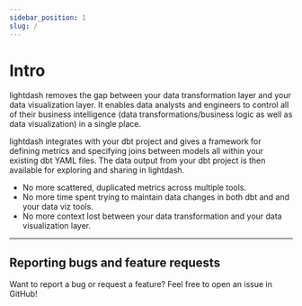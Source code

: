 ```yaml
---
sidebar_position: 1
slug: /
---
```


# Intro


lightdash removes the gap between your data transformation layer and your data visualization layer. It enables data analysts and engineers to control all of their business intelligence (data transformations/business logic as well as data visualization) in a single place.

lightdash integrates with your dbt project and gives a framework for defining metrics and specifying joins between models all within your existing dbt YAML files. The data output from your dbt project is then available for exploring and sharing in lightdash.

* No more scattered, duplicated metrics across multiple tools.
* No more time spent trying to maintain data changes in both dbt and and your data viz tools.
* No more context lost between your data transformation and your data visualization layer.

---

## Reporting bugs and feature requests

Want to report a bug or request a feature? Feel free to open an issue in GitHub!

